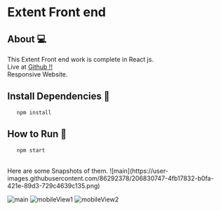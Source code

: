 # Extent Front end

## About 💻

This Extent Front end work is complete in React js.
<br/>
Live at <a href="https://hacch141.github.io/Extent_Front-end/" target="_blank">Github !!</a>
<br/>
Responsive Website.

## Install Dependencies 🚀

```
   npm install
```

## How to Run 💨

```
   npm start
```

<br/>
Here are some Snapshots of them.
![main](https://user-images.githubusercontent.com/86292378/206830747-4fb17832-b0fa-421e-89d3-729c4639c135.png)


![main](https://user-images.githubusercontent.com/86292378/206791269-678c3c6e-24eb-4d7f-bc76-544a88864614.png)
![mobileView1](https://user-images.githubusercontent.com/86292378/206791376-88f161a8-4235-4ea2-9ccd-2a3e7de2216c.png)
![mobileView2](https://user-images.githubusercontent.com/86292378/206791398-242060e5-2098-4915-8bdf-5304774e4b40.png)
